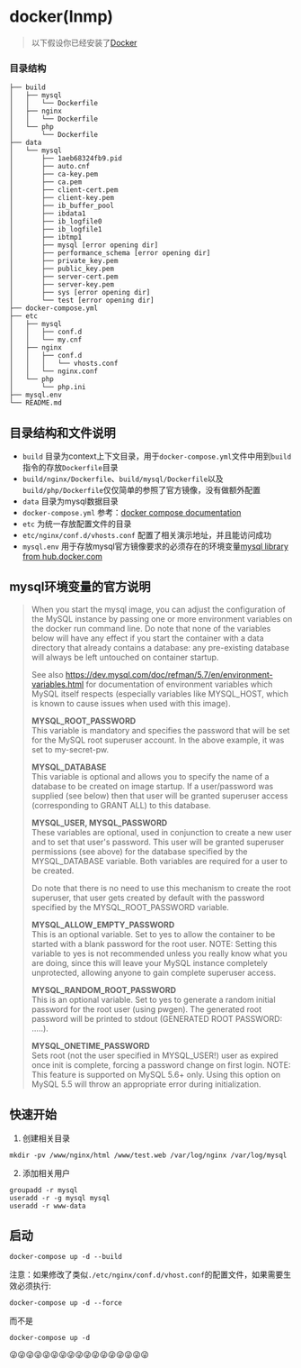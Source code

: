 # docker(lnmp)
> 以下假设你已经安装了[Docker](https://www.docker.com/)
### 目录结构
```
├── build
│   ├── mysql
│   │   └── Dockerfile
│   ├── nginx
│   │   └── Dockerfile
│   └── php
│       └── Dockerfile
├── data
│   └── mysql
│       ├── 1aeb68324fb9.pid
│       ├── auto.cnf
│       ├── ca-key.pem
│       ├── ca.pem
│       ├── client-cert.pem
│       ├── client-key.pem
│       ├── ib_buffer_pool
│       ├── ibdata1
│       ├── ib_logfile0
│       ├── ib_logfile1
│       ├── ibtmp1
│       ├── mysql [error opening dir]
│       ├── performance_schema [error opening dir]
│       ├── private_key.pem
│       ├── public_key.pem
│       ├── server-cert.pem
│       ├── server-key.pem
│       ├── sys [error opening dir]
│       └── test [error opening dir]
├── docker-compose.yml
├── etc
│   ├── mysql
│   │   ├── conf.d
│   │   └── my.cnf
│   ├── nginx
│   │   ├── conf.d
│   │   │   └── vhosts.conf
│   │   └── nginx.conf
│   └── php
│       └── php.ini
├── mysql.env
└── README.md
```
## 目录结构和文件说明
* `build` 目录为context上下文目录，用于`docker-compose.yml`文件中用到`build`指令的存放`Dockerfile`目录
* `build/nginx/Dockerfile`、`build/mysql/Dockerfile`以及`build/php/Dockerfile`仅仅简单的参照了官方镜像，没有做额外配置
* `data` 目录为mysql数据目录
* `docker-compose.yml` 参考：[docker compose documentation](https://docs.docker.com/compose/compose-file)
* `etc` 为统一存放配置文件的目录
* `etc/nginx/conf.d/vhosts.conf` 配置了相关演示地址，并且能访问成功
* `mysql.env` 用于存放mysql官方镜像要求的必须存在的环境变量[mysql library from hub.docker.com](https://hub.docker.com/_/mysql)

## mysql环境变量的官方说明

> When you start the mysql image, you can adjust the configuration of the MySQL instance by passing one or more environment variables on the docker run command line. Do note that none of the variables below will have any effect if you start the container with a data directory that already contains a database: any pre-existing database will always be left untouched on container startup.
>
> See also https://dev.mysql.com/doc/refman/5.7/en/environment-variables.html for documentation of environment variables which MySQL itself respects (especially variables like MYSQL_HOST, which is known to cause issues when used with this image).
>
> **MYSQL_ROOT_PASSWORD**<br>
> This variable is mandatory and specifies the password that will be set for the MySQL root superuser account. In the above example, it was set to my-secret-pw.
>
> **MYSQL_DATABASE**<br>
> This variable is optional and allows you to specify the name of a database to be created on image startup. If a user/password was supplied (see below) then that user will be granted superuser access (corresponding to GRANT ALL) to this database.
>
> **MYSQL_USER, MYSQL_PASSWORD**<br>
> These variables are optional, used in conjunction to create a new user and to set that user's password. This user will be granted superuser permissions (see above) for the database specified by the MYSQL_DATABASE variable. Both variables are required for a user to be created.
> 
> Do note that there is no need to use this mechanism to create the root superuser, that user gets created by default with the password specified by the MYSQL_ROOT_PASSWORD variable.
> 
> **MYSQL_ALLOW_EMPTY_PASSWORD**<br>
> This is an optional variable. Set to yes to allow the container to be started with a blank password for the root user. NOTE: Setting this variable to yes is not recommended unless you really know what you are doing, since this will leave your MySQL instance completely unprotected, allowing anyone to gain complete superuser access.
>
> **MYSQL_RANDOM_ROOT_PASSWORD**<br>
> This is an optional variable. Set to yes to generate a random initial password for the root user (using pwgen). The generated root password will be printed to stdout (GENERATED ROOT PASSWORD: .....).
>
> **MYSQL_ONETIME_PASSWORD**<br>
> Sets root (not the user specified in MYSQL_USER!) user as expired once init is complete, forcing a password change on first login. NOTE: This feature is supported on MySQL 5.6+ only. Using this option on MySQL 5.5 will throw an appropriate error during initialization.

## 快速开始

1. 创建相关目录
```
mkdir -pv /www/nginx/html /www/test.web /var/log/nginx /var/log/mysql
```

2. 添加相关用户
```
groupadd -r mysql
useradd -r -g mysql mysql
useradd -r www-data
```

## 启动
```
docker-compose up -d --build
```

注意：如果修改了类似`./etc/nginx/conf.d/vhost.conf`的配置文件，如果需要生效必须执行:<br />

```
docker-compose up -d --force
```
而不是
```
docker-compose up -d
```

:stuck_out_tongue_winking_eye::stuck_out_tongue_winking_eye::stuck_out_tongue_winking_eye::stuck_out_tongue_winking_eye::stuck_out_tongue_winking_eye::stuck_out_tongue_winking_eye::stuck_out_tongue_winking_eye::stuck_out_tongue_winking_eye::stuck_out_tongue_winking_eye::stuck_out_tongue_winking_eye::stuck_out_tongue_winking_eye::stuck_out_tongue_winking_eye::stuck_out_tongue_winking_eye::stuck_out_tongue_winking_eye::stuck_out_tongue_winking_eye::stuck_out_tongue_winking_eye::stuck_out_tongue_winking_eye:
